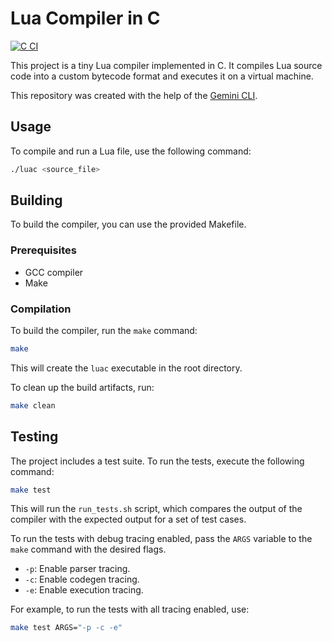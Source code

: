 # Lua Compiler in C

[![C CI](https://github.com/ttxs69/llm-tiny-lua-compiler/actions/workflows/ci.yml/badge.svg)](https://github.com/ttxs69/llm-tiny-lua-compiler/actions/workflows/ci.yml)

This project is a tiny Lua compiler implemented in C. It compiles Lua source code into a custom bytecode format and executes it on a virtual machine.

This repository was created with the help of the [Gemini CLI](https://github.com/google/gemini-cli).

## Usage

To compile and run a Lua file, use the following command:

```bash
./luac <source_file>
```

## Building

To build the compiler, you can use the provided Makefile.

### Prerequisites

- GCC compiler
- Make

### Compilation

To build the compiler, run the `make` command:

```bash
make
```

This will create the `luac` executable in the root directory.

To clean up the build artifacts, run:
```bash
make clean
```

## Testing

The project includes a test suite. To run the tests, execute the following command:

```bash
make test
```

This will run the `run_tests.sh` script, which compares the output of the compiler with the expected output for a set of test cases.

To run the tests with debug tracing enabled, pass the `ARGS` variable to the `make` command with the desired flags.

- `-p`: Enable parser tracing.
- `-c`: Enable codegen tracing.
- `-e`: Enable execution tracing.

For example, to run the tests with all tracing enabled, use:

```bash
make test ARGS="-p -c -e"
```
